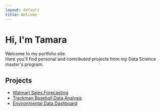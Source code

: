 ```yaml
---
layout: default
title: Welcome
---
```


# Hi, I'm Tamara

Welcome to my portfolio site.  
Here you'll find personal and contributed projects from my Data Science master's program.

## Projects

- [Walmart Sales Forecasting](link)
- [Trackman Baseball Data Analysis](link)
- [Environmental Data Dashboard](link)

